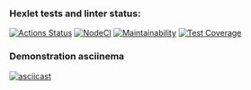 ### Hexlet tests and linter status:
[![Actions Status](https://github.com/Syrupred/frontend-project-lvl2/workflows/hexlet-check/badge.svg)](https://github.com/Syrupred/frontend-project-lvl2/actions)
[![NodeCI](https://github.com/Syrupred/frontend-project-lvl2/actions/workflows/Github_Actions.yml/badge.svg)](https://github.com/Syrupred/frontend-project-lvl2/actions/workflows/Github_Actions.yml)
[![Maintainability](https://api.codeclimate.com/v1/badges/f677a9b0944d3bd74da5/maintainability)](https://codeclimate.com/github/Syrupred/frontend-project-lvl2/maintainability)
[![Test Coverage](https://api.codeclimate.com/v1/badges/f677a9b0944d3bd74da5/test_coverage)](https://codeclimate.com/github/Syrupred/frontend-project-lvl2/test_coverage)

### Demonstration asciinema
[![asciicast](https://asciinema.org/a/fBz78xzmYMQXbASq3WpIHK3I0.svg)](https://asciinema.org/a/fBz78xzmYMQXbASq3WpIHK3I0)
